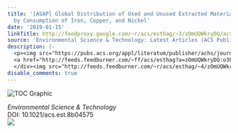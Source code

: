 ```yaml
---
title: '[ASAP] Global Distribution of Used and Unused Extracted Materials Induced
  by Consumption of Iron, Copper, and Nickel'
date: '2019-01-15'
linkTitle: http://feedproxy.google.com/~r/acs/esthag/~3/zOmUQWkryDQ/acs.est.8b04575
source: 'Environmental Science & Technology: Latest Articles (ACS Publications)'
description: |-
  <p><img src="https://pubs.acs.org/appl/literatum/publisher/achs/journals/content/esthag/0/esthag.ahead-of-print/acs.est.8b04575/20190115/images/medium/es-2018-04575d_0004.gif" alt="TOC Graphic"/></p><div><cite>Environmental Science & Technology</cite></div><div>DOI: 10.1021/acs.est.8b04575</div><div class="feedflare">
  <a href="http://feeds.feedburner.com/~ff/acs/esthag?a=zOmUQWkryDQ:o3FhtMGTb1s:yIl2AUoC8zA"><img src="http://feeds.feedburner.com/~ff/acs/esthag?d=yIl2AUoC8zA" border="0"></img></a>
  </div><img src="http://feeds.feedburner.com/~r/acs/esthag/~4/zOmUQWkryDQ" height="1" width="1" ...
disable_comments: true
---
```

<p><img src="https://pubs.acs.org/appl/literatum/publisher/achs/journals/content/esthag/0/esthag.ahead-of-print/acs.est.8b04575/20190115/images/medium/es-2018-04575d_0004.gif" alt="TOC Graphic"/></p><div><cite>Environmental Science & Technology</cite></div><div>DOI: 10.1021/acs.est.8b04575</div><div class="feedflare">
<a href="http://feeds.feedburner.com/~ff/acs/esthag?a=zOmUQWkryDQ:o3FhtMGTb1s:yIl2AUoC8zA"><img src="http://feeds.feedburner.com/~ff/acs/esthag?d=yIl2AUoC8zA" border="0"></img></a>
</div><img src="http://feeds.feedburner.com/~r/acs/esthag/~4/zOmUQWkryDQ" height="1" width="1" ...
